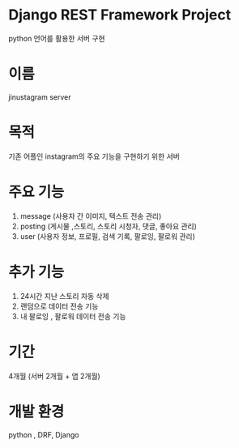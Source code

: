 # Django REST Framework Project
  python 언어를 활용한 서버 구현

# 이름
  jinustagram server

# 목적
  기존 어플인 instagram의 주요 기능을 구현하기 위한 서버 

# 주요 기능

1. message (사용자 간 이미지, 텍스트 전송 관리)
2. posting (게시물 ,스토리, 스토리 시청자, 댓글, 좋아요 관리)
3. user (사용자 정보, 프로필, 검색 기록, 팔로잉, 팔로워 관리)

# 추가 기능
1. 24시간 지난 스토리 자동 삭제
2. 랜덤으로 데이터 전송 기능
3. 내 팔로잉 , 팔로워 데이터 전송 기능

# 기간
   4개월 (서버 2개월 + 앱 2개월)

# 개발 환경
  python , DRF, Django
